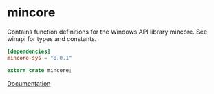 # mincore #
Contains function definitions for the Windows API library mincore. See winapi for types and constants.

```toml
[dependencies]
mincore-sys = "0.0.1"
```

```rust
extern crate mincore;
```

[Documentation](https://retep998.github.io/doc/mincore/)

